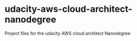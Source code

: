 # udacity-aws-cloud-architect-nanodegree
Project files for the udacity AWS cloud architect Nanodegree
